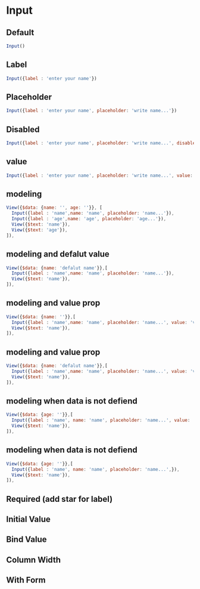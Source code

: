 # Input

## Default
```js
Input()
```

## Label
```js
Input({label : 'enter your name'})
```

## Placeholder
```js
Input({label : 'enter your name', placeholder: 'write name...'})
```
<!-- 
## Readonly
```js
Input({label : 'enter your name', placeholder: 'write name...', readOnly: true})
``` -->

## Disabled
```js
Input({label : 'enter your name', placeholder: 'write name...', disabled: true})
```

## value
```js
Input({label : 'enter your name', placeholder: 'write name...', value: 'my name'})
```

## modeling
```js
View({$data: {name: '', age: ''}}, [
  Input({label : 'name',name: 'name', placeholder: 'name...'}),
  Input({label : 'age',name: 'age', placeholder: 'age...'}),
  View({$text: 'name'}),
  View({$text: 'age'}),
]),
```

## modeling and defalut value
```js
View({$data: {name: 'defalut name'}},[
  Input({label : 'name',name: 'name', placeholder: 'name...'}),
  View({$text: 'name'}),
]),
```

## modeling and value prop
```js
View({$data: {name: ''}},[
  Input({label : 'name',name: 'name', placeholder: 'name...', value: 'value_prop value'}),
  View({$text: 'name'}),
]),
```

## modeling and value prop
```js
View({$data: {name: 'defalut name'}},[
  Input({label : 'name',name: 'name', placeholder: 'name...', value: 'value_prop name'}),
  View({$text: 'name'}),
]),
```
## modeling when data is not defiend
```js
View({$data: {age: ''}},[
  Input({label : 'name', name: 'name', placeholder: 'name...', value: 'value props given'}),
  View({$text: 'name'}),
]),
```
## modeling when data is not defiend
```js
View({$data: {age: ''}},[
  Input({label : 'name', name: 'name', placeholder: 'name...',}),
  View({$text: 'name'}),
]),
```


## Required (add star for label)

## Initial Value

## Bind Value

## Column Width

## With Form
